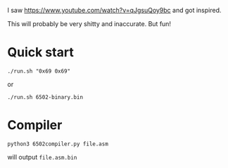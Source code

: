I saw https://www.youtube.com/watch?v=qJgsuQoy9bc and got inspired.

This will probably be very shitty and inaccurate. But fun!

# Quick start

```
./run.sh "0x69 0x69"
```

or

```
./run.sh 6502-binary.bin
```

# Compiler 

```
python3 6502compiler.py file.asm
```

will output `file.asm.bin`